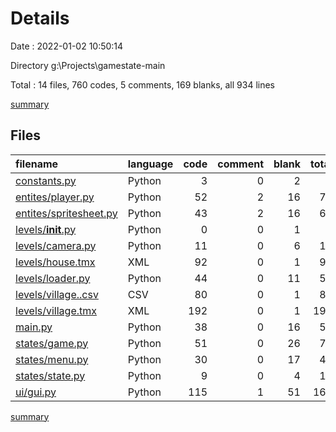 # Details

Date : 2022-01-02 10:50:14

Directory g:\Projects\gamestate-main

Total : 14 files,  760 codes, 5 comments, 169 blanks, all 934 lines

[summary](results.md)

## Files
| filename | language | code | comment | blank | total |
| :--- | :--- | ---: | ---: | ---: | ---: |
| [constants.py](/constants.py) | Python | 3 | 0 | 2 | 5 |
| [entites/player.py](/entites/player.py) | Python | 52 | 2 | 16 | 70 |
| [entites/spritesheet.py](/entites/spritesheet.py) | Python | 43 | 2 | 16 | 61 |
| [levels/__init__.py](/levels/__init__.py) | Python | 0 | 0 | 1 | 1 |
| [levels/camera.py](/levels/camera.py) | Python | 11 | 0 | 6 | 17 |
| [levels/house.tmx](/levels/house.tmx) | XML | 92 | 0 | 1 | 93 |
| [levels/loader.py](/levels/loader.py) | Python | 44 | 0 | 11 | 55 |
| [levels/village..csv](/levels/village..csv) | CSV | 80 | 0 | 1 | 81 |
| [levels/village.tmx](/levels/village.tmx) | XML | 192 | 0 | 1 | 193 |
| [main.py](/main.py) | Python | 38 | 0 | 16 | 54 |
| [states/game.py](/states/game.py) | Python | 51 | 0 | 26 | 77 |
| [states/menu.py](/states/menu.py) | Python | 30 | 0 | 17 | 47 |
| [states/state.py](/states/state.py) | Python | 9 | 0 | 4 | 13 |
| [ui/gui.py](/ui/gui.py) | Python | 115 | 1 | 51 | 167 |

[summary](results.md)